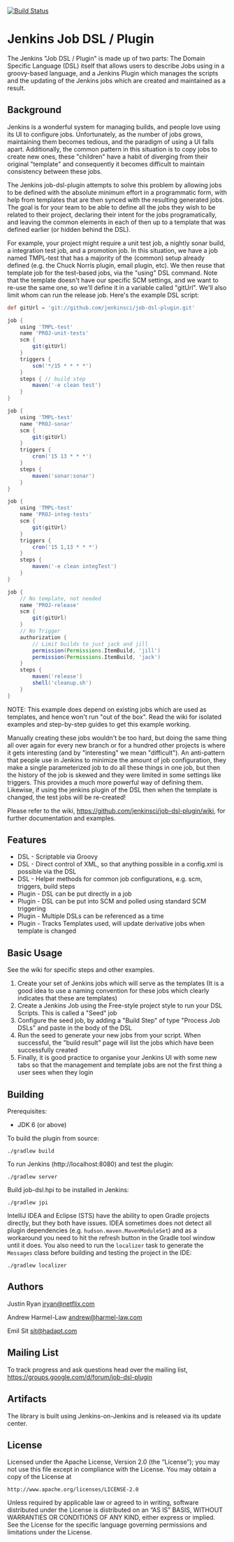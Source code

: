 [![Build Status](https://jenkins.ci.cloudbees.com/job/plugins/job/job-dsl-plugin/badge/icon)](https://jenkins.ci.cloudbees.com/job/plugins/job/job-dsl-plugin/)

Jenkins Job DSL / Plugin
========================

The Jenkins "Job DSL / Plugin" is made up of two parts: The Domain Specific Language (DSL) itself that allows users to
describe Jobs using in a groovy-based language, and a Jenkins Plugin which manages the scripts and the updating of the
Jenkins jobs which are created and maintained as a result.

Background
----------
Jenkins is a wonderful system for managing builds, and people love using its UI to configure jobs.  Unfortunately, as
the number of jobs grows, maintaining them becomes tedious, and the paradigm of using a UI falls apart. Additionally,
the common pattern in this situation is to copy jobs to create new ones, these "children" have a habit of
diverging from their original "template" and consequently it becomes difficult to maintain consistency between these jobs.

The Jenkins job-dsl-plugin attempts to solve this problem by allowing jobs to be defined with the absolute minimum
effort in a programmatic form, with help from templates that are then synced with the resulting generated jobs.  The goal
is for your team to be able to define all the jobs they wish to be related to their project, declaring their intent
for the jobs programatically, and leaving the common elements in each of then up to a template that was defined earlier
(or hidden behind the DSL).

For example, your project might require a unit test job, a nightly sonar build, a integration test job, and a promotion
job.  In this situation, we have a job named TMPL-test that has a majority of the (common) setup already defined (e.g.
the Chuck Norris plugin, email plugin, etc). We then reuse that template job for the test-based jobs, via the "using"
DSL command. Note that the template doesn't have our specific SCM settings, and we want to re-use the same one, so we'll
define it in a variable called "gitUrl".  We'll also limit whom can run the release job.  Here's the example DSL script:

```groovy
def gitUrl = 'git://github.com/jenkinsci/job-dsl-plugin.git'

job {
    using 'TMPL-test'
    name 'PROJ-unit-tests'
    scm {
        git(gitUrl)
    }
    triggers {
        scm('*/15 * * * *')
    }
    steps { // build step
        maven('-e clean test')
    }
}

job {
    using 'TMPL-test'
    name 'PROJ-sonar'
    scm {
        git(gitUrl)
    }
    triggers {
        cron('15 13 * * *')
    }
    steps {
        maven('sonar:sonar')
    }
}

job {
    using 'TMPL-test'
    name 'PROJ-integ-tests'
    scm {
        git(gitUrl)
    }
    triggers {
        cron('15 1,13 * * *')
    }
    steps {
        maven('-e clean integTest')
    }
}

job {
    // No template, not needed
    name 'PROJ-release'
    scm {
        git(gitUrl)
    }
    // No Trigger
    authorization {
        // Limit builds to just jack and jill
        permission(Permissions.ItemBuild, 'jill')
        permission(Permissions.ItemBuild, 'jack')
    }
    steps {
        maven('release')
        shell('cleanup.sh')
    }
}
```

NOTE: This example does depend on existing jobs which are used as templates, and hence won't run "out of the box". Read
the wiki for isolated examples and step-by-step guides to get this example working.

Manually creating these jobs wouldn't be too hard, but doing the same thing all over again for every new branch or for
a hundred other projects is where it gets interesting (and by "interesting" we mean "difficult"). An anti-pattern that
people use in Jenkins to minimize the amount of job configuration, they make a single parameterized job to do all these
things in one job, but then the history of the job is skewed and they were limited in some settings like triggers. This
provides a much more powerful way of defining them. Likewise, if using the jenkins plugin of the DSL then when the
template is changed, the test jobs will be re-created!

Please refer to the wiki, https://github.com/jenkinsci/job-dsl-plugin/wiki, for further documentation and examples.

Features
--------
* DSL - Scriptable via Groovy
* DSL - Direct control of XML, so that anything possible in a config.xml is possible via the DSL
* DSL - Helper methods for common job configurations, e.g. scm, triggers, build steps
* Plugin - DSL can be put directly in a job
* Plugin - DSL can be put into SCM and polled using standard SCM triggering
* Plugin - Multiple DSLs can be referenced as a time
* Plugin - Tracks Templates used, will update derivative jobs when template is changed

Basic Usage
-----
See the wiki for specific steps and other examples.

1. Create your set of Jenkins jobs which will serve as the templates (It is a good idea to use a naming convention for
these jobs which clearly indicates that these are templates)
2. Create a Jenkins Job using the Free-style project style to run your DSL Scripts. This is called a "Seed" job
3. Configure the seed job, by adding a "Build Step" of type "Process Job DSLs" and paste in the body of the DSL
4. Run the seed to generate your new jobs from your script. When successful, the "build result" page will list the jobs
which have been successfully created
5. Finally, it is good practice to organise your Jenkins UI with some new tabs so that the management and template
jobs are not the first thing a user sees when they login

Building
--------
Prerequisites:
* JDK 6 (or above)

To build the plugin from source:

    ./gradlew build

To run Jenkins (http://localhost:8080) and test the plugin:

    ./gradlew server

Build job-dsl.hpi to be installed in Jenkins:

    ./gradlew jpi

IntelliJ IDEA and Eclipse (STS) have the ability to open Gradle projects directly, but they both have issues. IDEA
sometimes does not detect all plugin dependencies (e.g. `hudson.maven.MavenModuleSet`) and as a workaround you need to
hit the refresh button in the Gradle tool window until it does. You also need to run the `localizer` task to generate
the `Messages` class before building and testing the project in the IDE:

    ./gradlew localizer

Authors
-------
Justin Ryan <jryan@netflix.com>

Andrew Harmel-Law <andrew@harmel-law.com>

Emil Sit <sit@hadapt.com>

Mailing List
------------
To track progress and ask questions head over the mailing list, https://groups.google.com/d/forum/job-dsl-plugin

Artifacts
---------
The library is built using Jenkins-on-Jenkins and is released via its update center.

License
-------
Licensed under the Apache License, Version 2.0 (the “License”); you may not use this file except in compliance with the
License. You may obtain a copy of the License at

    http://www.apache.org/licenses/LICENSE-2.0

Unless required by applicable law or agreed to in writing, software distributed under the License is distributed on an
“AS IS” BASIS, WITHOUT WARRANTIES OR CONDITIONS OF ANY KIND, either express or implied. See the License for the specific
 language governing permissions and limitations under the License.
